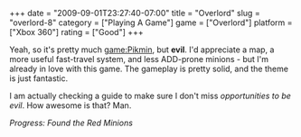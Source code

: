 +++
date = "2009-09-01T23:27:40-07:00"
title = "Overlord"
slug = "overlord-8"
category = ["Playing A Game"]
game = ["Overlord"]
platform = ["Xbox 360"]
rating = ["Good"]
+++

Yeah, so it's pretty much <game:Pikmin>, but <b>evil</b>.  I'd appreciate a map, a more useful fast-travel system, and less ADD-prone minions - but I'm already in love with this game.  The gameplay is pretty solid, and the theme is just fantastic.

I am actually checking a guide to make sure I don't miss <i>opportunities to be evil</i>.  How awesome is that?  Man.

<i>Progress: Found the Red Minions</i>